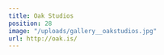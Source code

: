 ```yaml
---
title: Oak Studios
position: 28
image: "/uploads/gallery__oakstudios.jpg"
url: http://oak.is/
---
```


